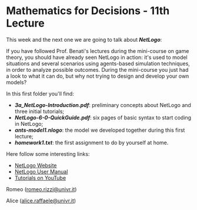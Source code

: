 # Mathematics for Decisions - 11th Lecture #

This week and the next one we are going to talk about ___NetLogo___:

If you have followed Prof. Benati's lectures during the mini-course on game theory, you should have already seen NetLogo in action: it's used to model situations and several scenarios using agents-based simulation techniques, in order to analyze possible outcomes. During the mini-course you just had a look to what it can do, but why not trying to design and develop your own models?

In this first folder you'll find:
- ___3a_NetLogo-Introduction.pdf___: preliminary concepts about NetLogo and three initial tutorials;
- ___NetLogo-6-0-QuickGuide.pdf___: six pages of basic syntax to start coding in NetLogo;
- ___ants-model1.nlogo___: the model we developed together during this first lecture;
- ___homework1.txt___: the first assignment to do by yourself at home.

Here follow some interesting links:
- [NetLogo Website](https://ccl.northwestern.edu/netlogo/)
- [NetLogo User Manual](https://ccl.northwestern.edu/netlogo/docs/)
- [Tutorials on YouTube](https://www.youtube.com/watch?v=XmP93f6ZfAo)

Romeo (romeo.rizzi@univr.it)

Alice (alice.raffaele@univr.it)

